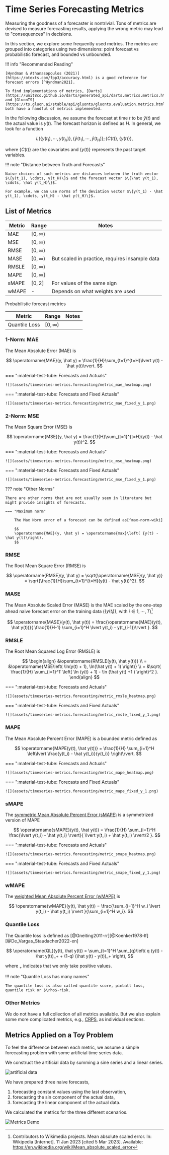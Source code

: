 # Time Series Forecasting Metrics

Measuring the goodness of a forecaster is nontrivial. Tons of metrics are devised to measure forecasting results, applying the wrong metric may lead to "consequences" in decisions.

In this section, we explore some frequently used metrics. The metrics are grouped into categories using two dimensions: point forecast vs probabilistic forecast, and bounded vs unbounded.

!!! info "Recommended Reading"

    [Hyndman & Athanasopoulos (2021)](https://otexts.com/fpp3/accuracy.html) is a good reference for forecast errors [^Hyndman2021].

    To find implementations of metrics, [Darts](https://unit8co.github.io/darts/generated_api/darts.metrics.metrics.html#) and [GluonTS](https://ts.gluon.ai/stable/api/gluonts/gluonts.evaluation.metrics.html) both have a handful of metrics implemented.


In the following discussion, we assume the forecast at time $t$ to be $\hat y(t)$ and the actual value is $y(t)$. The forecast horizon is defined as $H$. In general, we look for a function

$$
L\left(\{y(t_1), \cdots, y(t_H)\}, \{\hat y(t_1), \cdots, \hat y(t_H)\}; \{C(t)\}, \{y(t)\} \right),
$$

where $\{C(t)\}$ are the covariates and $\{y(t)\}$ represents the past target variables.


!!! note "Distance between Truth and Forecasts"

    Naive choices of such metrics are distances between the truth vector $\{y(t_1), \cdots, y(t_H)\}$ and the forecast vector $\{\hat y(t_1), \cdots, \hat y(t_H)\}$.

    For example, we can use norms of the deviation vector $\{y(t_1) - \hat y(t_1), \cdots, y(t_H) - \hat y(t_H)\}$.


## List of Metrics

|  Metric |  Range | Notes |
|---|-----|----|
| MAE  |   $[0,\infty)$ | |
| MSE  |    $[0,\infty)$ | |
|  RMSE |    $[0,\infty)$ | |
| MASE |   $[0,\infty)$ | But scaled in practice, requires insample data |
| RMSLE |  $[0,\infty)$ | |
| MAPE |  $[0,\infty]$ | |
| sMAPE |  $[0, 2]$ | For values of the same sign |
| wMAPE |  - | Depends on what weights are used |

Probabilistic forecast metrics

|  Metric |  Range | Notes |
|---|------|----|
| Quantile Loss     |  $[0,\infty)$ | |


### 1-Norm: MAE

The Mean Absolute Error (MAE) is

$$
\operatorname{MAE}(y, \hat y) = \frac{1}{H}\sum_{t=1}^{t=H}\lvert y(t) - \hat y(t)\rvert.
$$

=== ":material-test-tube: Forecasts and Actuals"

    ![](assets/timeseries-metrics.forecasting/metric_mae_heatmap.png)

=== ":material-test-tube: Forecasts and Fixed Actuals"

    ![](assets/timeseries-metrics.forecasting/metric_mae_fixed_y_1.png)



### 2-Norm: MSE

The Mean Square Error (MSE) is

$$
\operatorname{MSE}(y, \hat y) = \frac{1}{H}\sum_{t=1}^{t=H}(y(t) - \hat y(t))^2.
$$

=== ":material-test-tube: Forecasts and Actuals"

    ![](assets/timeseries-metrics.forecasting/metric_mse_heatmap.png)

=== ":material-test-tube: Forecasts and Fixed Actuals"

    ![](assets/timeseries-metrics.forecasting/metric_mse_fixed_y_1.png)



??? note "Other Norms"

    There are other norms that are not usually seen in liturature but might provide insights of forecasts.

    === "Maximum norm"

        The Max Norm error of a forecast can be defined as[^max-norm-wiki]

        $$
        \operatorname{MAE}(y, \hat y) = \operatorname{max}\left( {y(t) - \hat y(t)\right).
        $$


### RMSE

The Root Mean Square Error (RMSE) is

$$
\operatorname{RMSE}(y, \hat y) = \sqrt{\operatorname{MSE}(y, \hat y)} = \sqrt{\frac{1}{H}\sum_{t=1}^{t=H}(y(t) - \hat y(t))^2}.
$$


### MASE

The Mean Absolute Scaled Error (MASE) is the MAE scaled by the one-step ahead naive forecast error on the training data ($\{y(t_i)\}$, with $i\in {1, \cdots, T}$)[^mase-wiki]

$$
\operatorname{MASE}(y(t), \hat y(t)) = \frac{\operatorname{MAE}(y(t), \hat y(t))}{ \frac{1}{H-1} \sum_{i=1}^H \lvert y(t_i) - y(t_{i-1})\rvert }.
$$

### RMSLE

The Root Mean Squared Log Error (RMSLE) is

$$
\begin{align}
&\operatorname{RMSLE(y(t), \hat y(t))} \\
= &\operatorname{MSE\left( \ln(y(t) + 1), \ln(\hat y(t) + 1) \right)} \\
= &\sqrt{ \frac{1}{H} \sum_{i=1}^T \left( \ln (y(t) + 1) - \ln (\hat y(t) +1 ) \right)^2 }.
\end{align}
$$

=== ":material-test-tube: Forecasts and Actuals"

    ![](assets/timeseries-metrics.forecasting/metric_rmsle_heatmap.png)

=== ":material-test-tube: Forecasts and Fixed Actuals"

    ![](assets/timeseries-metrics.forecasting/metric_rmsle_fixed_y_1.png)


### MAPE

The Mean Absolute Percent Error (MAPE) is a bounded metric defined as

$$
\operatorname{MAPE(y(t), \hat y(t))} = \frac{1}{H} \sum_{i=1}^H \left\lvert \frac{y(t_i) - \hat y(t_i)}{y(t_i)} \right\rvert.
$$

=== ":material-test-tube: Forecasts and Actuals"

    ![](assets/timeseries-metrics.forecasting/metric_mape_heatmap.png)

=== ":material-test-tube: Forecasts and Fixed Actuals"

    ![](assets/timeseries-metrics.forecasting/metric_mape_fixed_y_1.png)



### sMAPE

The [symmetric Mean Absolute Percent Error (sMAPE)](https://en.wikipedia.org/wiki/Symmetric_mean_absolute_percentage_error) is a symmetrized version of MAPE

$$
\operatorname{sMAPE}(y(t), \hat y(t)) = \frac{1}{H} \sum_{i=1}^H \frac{\lvert y(t_i) - \hat y(t_i) \rvert}{ \lvert y(t_i) + \hat y(t_i) \rvert/2 }.
$$

=== ":material-test-tube: Forecasts and Actuals"

    ![](assets/timeseries-metrics.forecasting/metric_smape_heatmap.png)

=== ":material-test-tube: Forecasts and Fixed Actuals"

    ![](assets/timeseries-metrics.forecasting/metric_smape_fixed_y_1.png)


### wMAPE

The [weighted Mean Absolute Percent Error (wMAPE)](https://en.wikipedia.org/wiki/Mean_absolute_percentage_error) is

$$
\operatorname{wMAPE}(y(t), \hat y(t)) = \frac{\sum_{i=1}^H w_i \lvert y(t_i) - \hat y(t_i) \rvert }{\sum_{i=1}^H w_i}.
$$


### Quantile Loss

The Quantile loss is defined as [@Gneiting2011-rr][@Koenker1978-lf][@De_Vargas_Staudacher2022-en]

$$
\operatorname{QL}(y(t), \hat y(t)) = \sum_{t=1}^H \sum_{q}\left(
    q (y(t) - \hat y(t))_+ + (1-q) (\hat y(t) - y(t))_+
\right),
$$

where ${}_{+}$ indicates that we only take positive values.


!!! note "Quantile Loss has many names"

    The quantile loss is also called quantile score, pinball loss, quantile risk or $\rho$-risk.

### Other Metrics

We do not have a full collection of all metrics available. But we also explain some more complicated metrics, e.g., [CRPS](timeseries-metrics.forecasting.crps.md), as individual sections.

## Metrics Applied on a Toy Problem

To feel the difference between each metric, we assume a simple forecasting problem with some artificial time series data.

We construct the artificial data by summing a sine series and a linear series.

![artificial data](assets/timeseries-metrics.forecasting/artificial_ts_for_metrics_demo.png)

We have prepared three naive forecasts,

1. forecasting constant values using the last observation,
2. forecasting the sin component of the actual data,
3. forecasting the linear component of the actual data.

We calculated the metrics for the three different scenarios.

![Metrics Demo](assets/timeseries-metrics.forecasting/metrics-demo.png)


[^Hyndman2021]: Hyndman, R.J., & Athanasopoulos, G. (2021) Forecasting: principles and practice, 3rd edition, OTexts: Melbourne, Australia. OTexts.com/fpp3. Accessed on 2022-11-27.
[^max-norm-wiki]: Contributors to Wikimedia projects. Uniform norm. In: Wikipedia [Internet]. 23 Oct 2022 [cited 5 Mar 2023]. Available: https://en.wikipedia.org/wiki/Uniform_norm
[^mase-wiki]: Contributors to Wikimedia projects. Mean absolute scaled error. In: Wikipedia [Internet]. 11 Jan 2023 [cited 5 Mar 2023]. Available: https://en.wikipedia.org/wiki/Mean_absolute_scaled_error
